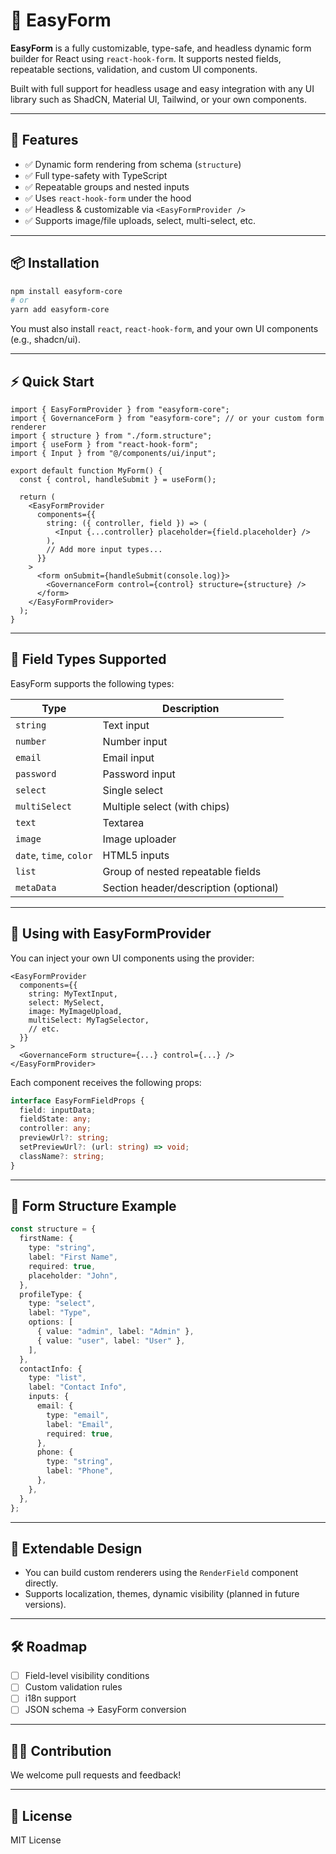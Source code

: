 # 🧩 EasyForm

**EasyForm** is a fully customizable, type-safe, and headless dynamic form builder for React using `react-hook-form`. It supports nested fields, repeatable sections, validation, and custom UI components.

Built with full support for headless usage and easy integration with any UI library such as ShadCN, Material UI, Tailwind, or your own components.

---

## 🚀 Features

- ✅ Dynamic form rendering from schema (`structure`)
- ✅ Full type-safety with TypeScript
- ✅ Repeatable groups and nested inputs
- ✅ Uses `react-hook-form` under the hood
- ✅ Headless & customizable via `<EasyFormProvider />`
- ✅ Supports image/file uploads, select, multi-select, etc.

---

## 📦 Installation

```bash
npm install easyform-core
# or
yarn add easyform-core
```

You must also install `react`, `react-hook-form`, and your own UI components (e.g., shadcn/ui).

---

## ⚡ Quick Start

```tsx
import { EasyFormProvider } from "easyform-core";
import { GovernanceForm } from "easyform-core"; // or your custom form renderer
import { structure } from "./form.structure";
import { useForm } from "react-hook-form";
import { Input } from "@/components/ui/input";

export default function MyForm() {
  const { control, handleSubmit } = useForm();

  return (
    <EasyFormProvider
      components={{
        string: ({ controller, field }) => (
          <Input {...controller} placeholder={field.placeholder} />
        ),
        // Add more input types...
      }}
    >
      <form onSubmit={handleSubmit(console.log)}>
        <GovernanceForm control={control} structure={structure} />
      </form>
    </EasyFormProvider>
  );
}
```

---

## 🎯 Field Types Supported

EasyForm supports the following types:

| Type                    | Description                           |
| ----------------------- | ------------------------------------- |
| `string`                | Text input                            |
| `number`                | Number input                          |
| `email`                 | Email input                           |
| `password`              | Password input                        |
| `select`                | Single select                         |
| `multiSelect`           | Multiple select (with chips)          |
| `text`                  | Textarea                              |
| `image`                 | Image uploader                        |
| `date`, `time`, `color` | HTML5 inputs                          |
| `list`                  | Group of nested repeatable fields     |
| `metaData`              | Section header/description (optional) |

---

## 🧠 Using with EasyFormProvider

You can inject your own UI components using the provider:

```tsx
<EasyFormProvider
  components={{
    string: MyTextInput,
    select: MySelect,
    image: MyImageUpload,
    multiSelect: MyTagSelector,
    // etc.
  }}
>
  <GovernanceForm structure={...} control={...} />
</EasyFormProvider>
```

Each component receives the following props:

```ts
interface EasyFormFieldProps {
  field: inputData;
  fieldState: any;
  controller: any;
  previewUrl?: string;
  setPreviewUrl?: (url: string) => void;
  className?: string;
}
```

---

## 🧱 Form Structure Example

```ts
const structure = {
  firstName: {
    type: "string",
    label: "First Name",
    required: true,
    placeholder: "John",
  },
  profileType: {
    type: "select",
    label: "Type",
    options: [
      { value: "admin", label: "Admin" },
      { value: "user", label: "User" },
    ],
  },
  contactInfo: {
    type: "list",
    label: "Contact Info",
    inputs: {
      email: {
        type: "email",
        label: "Email",
        required: true,
      },
      phone: {
        type: "string",
        label: "Phone",
      },
    },
  },
};
```

---

## 🔌 Extendable Design

- You can build custom renderers using the `RenderField` component directly.
- Supports localization, themes, dynamic visibility (planned in future versions).

---

## 🛠 Roadmap

- [ ] Field-level visibility conditions
- [ ] Custom validation rules
- [ ] i18n support
- [ ] JSON schema -> EasyForm conversion

---

## 👨‍💻 Contribution

We welcome pull requests and feedback!

---

## 📄 License

MIT License
